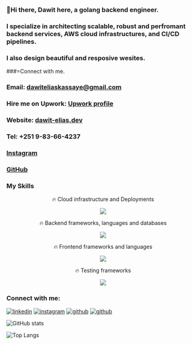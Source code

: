 ### 👋Hi there, Dawit here, a golang backend engineer.
### I specialize in architecting scalable, robust and perfromant backend services, AWS cloud infrastructures, and CI/CD pipelines.
### I also design beautiful and resposive wesites.


###=Connect with me.
### Email: **dawiteliaskassaye@gmail.com**
### Hire me on Upwork: [Upwork profile](https://www.upwork.com/freelancers/~01424fe0344391f815?mp_source=share)
### Website: [dawit-elias.dev](https://portfolio-dawitels-projects.vercel.app/)
### Tel: **+251 9-83-66-4237** 
### [Instagram](https://www.instagram.com/dawitelias/)
### [GitHub](https://github.com/dawitel/) 

### My Skills 
<p align="center">
  🔥 Cloud infrastructure and Deployments
</p>


<p align="center">
  <a href="https://skillicons.dev">
    <img src="https://skillicons.dev/icons?i=aws,git,githubactions,vercel,kafka,grafana,prometheus,kubernetes,docker" />
  </a>
</p>


<p align="center">
  🔥 Backend frameworks, languages and databases
</p>

<p align="center">
  <a href="https://skillicons.dev">
    <img src="https://skillicons.dev/icons?i=nodejs,nextjs,nestjs,ts,go,mongodb,mysql,redis" />
  </a>
</p>
<p align="center">
  🔥 Frontend frameworks and languages
</p>

<p align="center">
  <a href="https://skillicons.dev">
    <img src="https://skillicons.dev/icons?i=nextjs,react,ts,tailwind,js" />
  </a>
</p>
<p align="center">
  🔥 Testing frameworks
</p>

<p align="center">
  <a href="https://skillicons.dev">
    <img src="https://skillicons.dev/icons?i=cypress,jest" />
  </a>
</p>

### Connect with me:
[![linkedin](https://skillicons.dev/icons?i=linkedin)](https://www.linkedin.com/in/dawit-elias-gebremariam/)
[![instagram](https://skillicons.dev/icons?i=instagram)](https://www.instagram.com/dawitelias/)
[![github](https://skillicons.dev/icons?i=twitter)](https://x.com/DawitEliasge/)
[![github](https://skillicons.dev/icons?i=github)](https://github.com/dawitel/)

![GitHub stats](https://github-readme-stats.vercel.app/api?username=dawitel&show_icons=true&theme=tokyonight)

![Top Langs](https://github-readme-stats.vercel.app/api/top-langs/?username=dawitel&theme=tokyonight)


